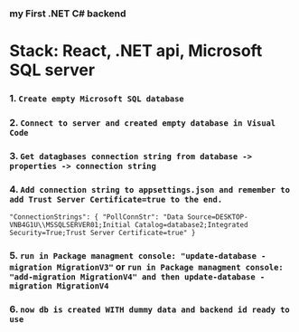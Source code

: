 
### my First .NET C# backend
# Stack: React, .NET api, Microsoft SQL server

### 1. `Create empty Microsoft SQL database`
### 2. `Connect to server and created empty database in Visual Code`
### 3. `Get datagbases connection string from database -> properties -> connection string`
### 4. `Add connection string to appsettings.json and remember to add Trust Server Certificate=true to the end.`
`"ConnectionStrings": {
        "PollConnStr": "Data Source=DESKTOP-VNB4G1U\\MSSQLSERVER01;Initial Catalog=database2;Integrated Security=True;Trust Server Certificate=true"
    }`
### 5. `run in Package managment console: "update-database -migration MigrationV3"` or `run in Package managment console: "add-migration MigrationV4" and then update-database -migration MigrationV4`

### 6. `now db is created WITH dummy data and backend id ready to use`
	